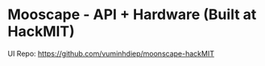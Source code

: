 # Mooscape - API + Hardware (Built at HackMIT)

UI Repo: https://github.com/vuminhdiep/moonscape-hackMIT
